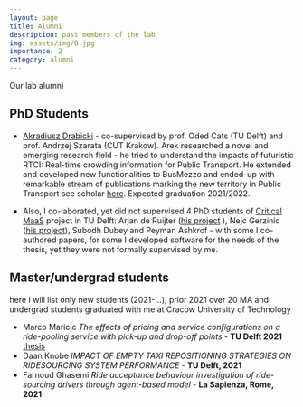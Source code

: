```yaml
---
layout: page
title: Alumni
description: past members of the lab
img: assets/img/8.jpg
importance: 2
category: alumni
---
```




Our lab alumni
  
## PhD Students
  
* [Akradiusz Drabicki](https://www.researchgate.net/profile/Arkadiusz-Drabicki) - co-supervised by prof. Oded Cats (TU Delft) and prof. Andrzej Szarata (CUT Krakow). Arek researched a novel and emerging research field - he tried to understand the impacts of futuristic RTCI: Real-time crowding information for Public Transport. He extended and developed new functionalities to BusMezzo and ended-up with remarkable stream of publications marking the new territory in Public Transport see scholar [here](https://scholar.google.pl/citations?user=-XyYxkoAAAAJ). Expected graduation 2021/2022.

* Also, I co-laborated, yet did not supervised 4 PhD students of [Critical MaaS](http://smartptlab.tudelft.nl/projects/criticalmaas) project in TU Delft: Arjan de Ruijter ([his project](http://smartptlab.tudelft.nl/our-group/arjan-de-ruijter) ), Nejc Gerzinic ([his project](http://smartptlab.tudelft.nl/our-group/nejc-gerzinic)), Subodh Dubey and Peyman Ashkrof - with some I co-authored papers, for some I developed software for the needs of the thesis, yet they were not formally supervised by me.

## Master/undergrad students

here I will list only new students (2021-...), prior 2021 over 20 MA and undergrad students graduated with me at Cracow University of Technology

* Marco Maricic _The effects of pricing and service configurations on a ride-pooling service with pick-up and drop-off points_ - **TU Delft 2021** [thesis](https://repository.tudelft.nl/islandora/object/uuid%3A3e9426a7-a3ec-4943-af7c-55a26592beaa)
* Daan Knobe _IMPACT OF EMPTY TAXI REPOSITIONING STRATEGIES ON RIDESOURCING SYSTEM PERFORMANCE_ - **TU Delft, 2021**
* Farnoud Ghasemi _Ride acceptance behaviour investigation of ride-sourcing drivers through agent-based model_ - **La Sapienza, Rome, 2021**


